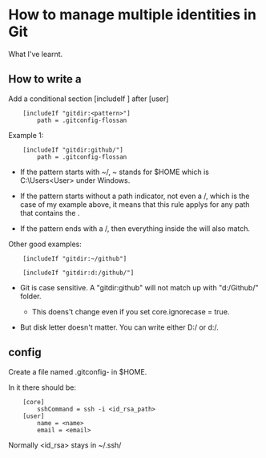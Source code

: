 # How to manage multiple identities in Git
What I've learnt. 

## How to write a <pattern>
Add a conditional section [includeIf <condition>] after [user]

        [includeIf "gitdir:<pattern>"]
	        path = .gitconfig-flossan

Example 1: 

        [includeIf "gitdir:github/"]
	        path = .gitconfig-flossan

- If the pattern starts with ~/, ~ stands for $HOME which is C:\Users\<User> under Windows. 

- If the pattern starts without a path indicator, not even a /, which is the case of my example above, it means that this rule applys for any path that contains the <pattern>.

- If the pattern ends with a /, then everything inside the <pattern> will also match. 

Other good examples:

        [includeIf "gitdir:~/github"]

        [includeIf "gitdir:d:/github/"]

- Git is case sensitive. A "gitdir:github" <pattern> will not match up with "d:/Github/" folder. 

    - This doens't change even if you set core.ignorecase = true. 

- But disk letter doesn't matter. You can write either D:/ or d:/. 


## config
Create a file named .gitconfig-<name> in $HOME. 

In it there should be: 

        [core]
            sshCommand = ssh -i <id_rsa_path>
        [user]
            name = <name>
            email = <email>

Normally <id_rsa> stays in ~/.ssh/